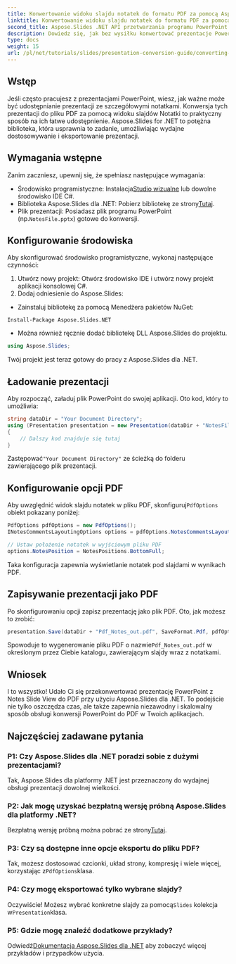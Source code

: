 ```yaml
---
title: Konwertowanie widoku slajdu notatek do formatu PDF za pomocą Aspose.Slides dla platformy .NET
linktitle: Konwertowanie widoku slajdu notatek do formatu PDF za pomocą Aspose.Slides dla platformy .NET
second_title: Aspose.Slides .NET API przetwarzania programu PowerPoint
description: Dowiedz się, jak bez wysiłku konwertować prezentacje PowerPoint z Notes Slide View do formatu PDF przy użyciu Aspose.Slides dla .NET. Ten przewodnik zawiera szczegółowe instrukcje.
type: docs
weight: 15
url: /pl/net/tutorials/slides/presentation-conversion-guide/converting-notes-slide-view-to-pdf/
---
```

## Wstęp

Jeśli często pracujesz z prezentacjami PowerPoint, wiesz, jak ważne może być udostępnianie prezentacji ze szczegółowymi notatkami. Konwersja tych prezentacji do pliku PDF za pomocą widoku slajdów Notatki to praktyczny sposób na ich łatwe udostępnienie. Aspose.Slides for .NET to potężna biblioteka, która usprawnia to zadanie, umożliwiając wydajne dostosowywanie i eksportowanie prezentacji.

## Wymagania wstępne

Zanim zaczniesz, upewnij się, że spełniasz następujące wymagania:

-  Środowisko programistyczne: Instalacja[Studio wizualne](https://visualstudio.microsoft.com/) lub dowolne środowisko IDE C#.
-  Biblioteka Aspose.Slides dla .NET: Pobierz bibliotekę ze strony[Tutaj](https://releases.aspose.com/slides/net/).
-  Plik prezentacji: Posiadasz plik programu PowerPoint (np.`NotesFile.pptx`) gotowe do konwersji.

## Konfigurowanie środowiska

Aby skonfigurować środowisko programistyczne, wykonaj następujące czynności:

1. Utwórz nowy projekt: Otwórz środowisko IDE i utwórz nowy projekt aplikacji konsolowej C#.
2. Dodaj odniesienie do Aspose.Slides: 
- Zainstaluj bibliotekę za pomocą Menedżera pakietów NuGet:
 ```
 Install-Package Aspose.Slides.NET
 ```
- Można również ręcznie dodać bibliotekę DLL Aspose.Slides do projektu.

```csharp
using Aspose.Slides;
```
Twój projekt jest teraz gotowy do pracy z Aspose.Slides dla .NET.

## Ładowanie prezentacji

Aby rozpocząć, załaduj plik PowerPoint do swojej aplikacji. Oto kod, który to umożliwia:

```csharp
string dataDir = "Your Document Directory";
using (Presentation presentation = new Presentation(dataDir + "NotesFile.pptx"))
{
	// Dalszy kod znajduje się tutaj
}

```

 Zastępować`"Your Document Directory"` ze ścieżką do folderu zawierającego plik prezentacji.

## Konfigurowanie opcji PDF

 Aby uwzględnić widok slajdu notatek w pliku PDF, skonfiguruj`PdfOptions` obiekt pokazany poniżej:

```csharp
PdfOptions pdfOptions = new PdfOptions();
INotesCommentsLayoutingOptions options = pdfOptions.NotesCommentsLayouting;

// Ustaw położenie notatek w wyjściowym pliku PDF
options.NotesPosition = NotesPositions.BottomFull;
```

Taka konfiguracja zapewnia wyświetlanie notatek pod slajdami w wynikach PDF.

## Zapisywanie prezentacji jako PDF

Po skonfigurowaniu opcji zapisz prezentację jako plik PDF. Oto, jak możesz to zrobić:

```csharp
presentation.Save(dataDir + "Pdf_Notes_out.pdf", SaveFormat.Pdf, pdfOptions);
```

Spowoduje to wygenerowanie pliku PDF o nazwie`Pdf_Notes_out.pdf` w określonym przez Ciebie katalogu, zawierającym slajdy wraz z notatkami.

## Wniosek

I to wszystko! Udało Ci się przekonwertować prezentację PowerPoint z Notes Slide View do PDF przy użyciu Aspose.Slides dla .NET. To podejście nie tylko oszczędza czas, ale także zapewnia niezawodny i skalowalny sposób obsługi konwersji PowerPoint do PDF w Twoich aplikacjach.

## Najczęściej zadawane pytania

### P1: Czy Aspose.Slides dla .NET poradzi sobie z dużymi prezentacjami?
Tak, Aspose.Slides dla platformy .NET jest przeznaczony do wydajnej obsługi prezentacji dowolnej wielkości.

### P2: Jak mogę uzyskać bezpłatną wersję próbną Aspose.Slides dla platformy .NET?
 Bezpłatną wersję próbną można pobrać ze strony[Tutaj](https://releases.aspose.com/).

### P3: Czy są dostępne inne opcje eksportu do pliku PDF?
 Tak, możesz dostosować czcionki, układ strony, kompresję i wiele więcej, korzystając z`PdfOptions`klasa.

### P4: Czy mogę eksportować tylko wybrane slajdy?
 Oczywiście! Możesz wybrać konkretne slajdy za pomocą`Slides` kolekcja w`Presentation`klasa.

### P5: Gdzie mogę znaleźć dodatkowe przykłady?
 Odwiedź[Dokumentacja Aspose.Slides dla .NET](https://reference.aspose.com/slides/net/) aby zobaczyć więcej przykładów i przypadków użycia.